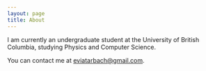 ```yaml
---
layout: page
title: About
---
```


I am currently an undergraduate student at the University of British Columbia, studying Physics and Computer Science.

You can contact me at <a href="mailto:eviatarbach@gmail.com">eviatarbach@gmail.com</a>.
